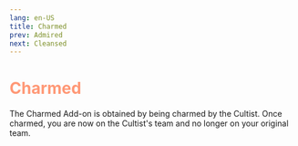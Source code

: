 ```yaml
---
lang: en-US
title: Charmed
prev: Admired
next: Cleansed
---
```

# <font color=#ff9876><b>Charmed</b></font> <Badge text="Betrayal" type="tip" vertical="middle"/>

The Charmed Add-on is obtained by being charmed by the Cultist. Once charmed, you are now on the Cultist's team and no longer on your original team.